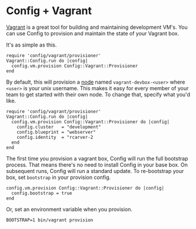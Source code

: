 # Config + Vagrant

[Vagrant](http://vagrantup.com/) is a great tool for building
and maintaining development VM's. You can use Config to provision and
maintain the state of your Vagrant box.

It's as simple as this.

    require 'config/vagrant/provisioner'
    Vagrant::Config.run do |config|
      config.vm.provision Config::Vagrant::Provisioner
    end

By default, this will provision a [node](NODES.md) named
`vagrant-devbox-<user>` where `<user>` is your unix username. This makes
it easy for every member of your team to get started with their own
node. To change that, specify what you'd like.

    require 'config/vagrant/provisioner'
    Vagrant::Config.run do |config|
      config.vm.provision Config::Vagrant::Provisioner do |config|
        config.cluster   = "development"
        config.blueprint = "webserver"
        config.identity  = "rcarver-2
      end
    end

The first time you provision a vagrant box, Config will run the full
bootstrap process. That means there's no need to install Config in your
base box. On subsequent runs, Config will run a standard update. To
re-bootstrap your box, set `bootstrap` in your provision config.

    config.vm.provision Config::Vagrant::Provisioner do |config|
      config.bootstrap = true
    end

Or, set an environment variable when you provision.

    BOOTSTRAP=1 bin/vagrant provision
